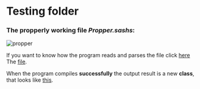 ﻿# Testing folder

### The propperly working file __*Propper.sashs*__:
![propper](https://user-images.githubusercontent.com/26832131/40301880-1476504c-5cf6-11e8-82dc-6d76a248a788.png)

If you want to know how the program reads and parses the file click [here](https://github.com/Petaaar/XMLParser/blob/master/XMLParser/README.md)  
The [file](https://github.com/Petaaar/XMLParser/blob/master/XMLParser/Testing/Propper.sashs).  

When the program compiles __successfully__ the output result is a new __class__, that looks like [this](https://github.com/Petaaar/XMLParser/blob/master/XMLParser/Testing/TestClass.cs).